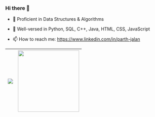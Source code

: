 ### Hi there 👋

<!-- - 🔭 I’m currently working on ... -->
- 🌱 Proficient in Data Structures & Algorithms

- 👯 Well-versed in Python, SQL, C++, Java, HTML, CSS, JavaScript

- 📫 How to reach me: https://www.linkedin.com/in/parth-jalan

|<img align="center" src="https://github-readme-stats-yashgoyal2802.vercel.app/api?username=parthjalan37&&theme=buefy-dark&&show_icons=true&&hide_border=false&bg_color=1a1b27&icon_color=ff3860&title_color=7957d5&text_color=808080&count_private=true" />|<img align="center" height="193px" src="https://github-readme-stats-yashgoyal2802.vercel.app/api/top-langs/?username=parthjalan37&layout=compact&hide=jupyter%20notebook&&theme=buefy-dark&&show_icons=true&&hide_border=false&bg_color=1a1b27&icon_color=ff3860&title_color=7957d5&text_color=808080" />|
|---|---|
<!--<img src="https://github-readme-stats.vercel.app/api?username=parthjalan37&&show_icons=true&title_color=ffffff&icon_color=bb2acf&text_color=daf7dc&bg_color=151515">-->
<!--
- 💬 Ask me about ...
- 😄 Pronouns: ...
- ⚡ Fun fact: ...
-->
